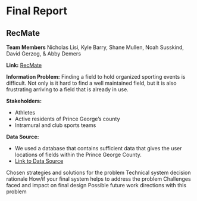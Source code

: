 # Final Report
## RecMate

**Team Members** Nicholas Lisi, Kyle Barry, Shane Mullen, Noah Susskind, David Gerzog, & Abby Demers

**Link:** [RecMate](https://warm-inlet-29798.herokuapp.com/index.html)

**Information Problem:** Finding a field to hold organized sporting events is difficult. Not only is it hard to find a well maintained field, but it is also frustrating arriving to a field that is already in use.

**Stakeholders:**
- Athletes
- Active residents of Prince George’s county
- Intramural and club sports teams

**Data Source:** 
- We used a database that contains sufficient data that gives the user locations of fields within the Prince George County. 
- [Link to Data Source](https://data.princegeorgescountymd.gov/Community/Recreation-Centers/gwq4-iu9d) 


Chosen strategies and solutions for the problem
Technical system decision rationale
How/if your final system helps to address the problem
Challenges faced and impact on final design
Possible future work directions with this problem